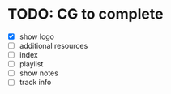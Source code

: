 # TODO: CG to complete

- [x] show logo
- [ ] additional resources
- [ ] index
- [ ] playlist
- [ ] show notes
- [ ] track info
